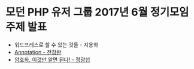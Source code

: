 # 모던 PHP 유저 그룹 2017년 6월 정기모임 주제 발표
- 워드프레스로 할 수 있는 것들 - 지용화
- [Annotation - 전창완](https://gist.github.com/wan2land/9e3d09960fb99e6a428f29d2c4dc1864#file-pug170607-annotation-md)
- [암호화, 이것만 알면 된다! - 정광섭](https://www.slideshare.net/ssuser800974/ss-76664853?qid=24aca3fd-f1dc-4745-925e-c4ed99969dde&v=&b=&from_search=1)
